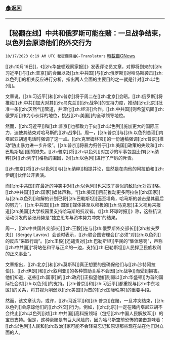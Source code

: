###  [:house:返回](README.md)
---


## 【秘翻在线】中共和俄罗斯可能在赌：一旦战争结束，以色列会原谅他们的外交行为
`10/17/2023 8:19 AM UTC 秘密翻譯組G-Translators` [轉載自GNews](https://gnews.org/articles/1843904)

[[zh:10月16日]]，《[[zh:华盛顿观察家报]]》发表评论员文章，对即将到来的[[zh:习近平]]与[[zh:普京]]的会面以及[[zh:中共国]]与[[zh:俄罗斯]]对哈马斯袭击[[zh:以色列]]的相关反应进行分析，指出两人会面的主要目的之一就是针对[[zh:以色列]]。

文章说，[[zh:习近平]]和[[zh:普京]]将于周二在[[zh:北京]]会晤。[[zh:俄罗斯]]将推动[[zh:中共]]加大对其[[zh:乌克兰]][[zh:战争]]的支持力度，推动[[zh:北京]]批准一条[[zh:天然气]]管道，并深化[[zh:经济]]合作。[[zh:中共国]]则希望巩固[[zh:俄罗斯]]作为小伙伴的地位，挑战[[zh:美国]]的全球领导地位。

然而，[[zh:习近平]]和[[zh:普京]]也都致力于向[[zh:以色列]]施加更大的国际压力，迫使其结束对哈马斯的[[zh:战争]]。周一，[[zh:普京]]与[[zh:以色列总理]]内塔尼亚胡通电话时强调了这一点。[[zh:克里姆林宫]]的一份通稿强调[[zh:普京]]推动“防止暴力进一步升级”。[[zh:普京]]将暴力归咎于[[zh:美国]]政策的失败和[[zh:巴勒斯坦]]国的缺失。[[zh:普京]]将[[zh:以色列]]对加沙的军事包围比作[[zh:纳粹]]对[[zh:列宁]]格勒的围困，对[[zh:以色列]]进行了严厉的斥责。

[[zh:普京]]将[[zh:以色列]]与[[zh:纳粹]]相提并论，显然是在向他的阿拉伯和[[zh:伊朗]]伙伴公开表演。

而[[zh:中共国]]在最近的冲突中对[[zh:以色列]]也采取了类似的敌[[zh:对策]]略。[[zh:中共国]][[zh:国家]]媒体声称，“[[zh:美国]]目前推动更多阿拉伯[[zh:国家]]与[[zh:以色列]]和解的计划已将[[zh:巴勒斯坦]]逼至墙角，哈马斯的袭击是其最后的努力”。[[zh:中共国]][[zh:国家]]媒体甚至以积极的[[zh:马克思]]主义视角来报道[[zh:美国]]大学校园里支持哈马斯的抗议者。《[[zh:环球时报]]》称，这些抗议活动引发的紧张局势是“独立思考与资本势力冲突”的结果。

周一，[[zh:中共国外交部长]][[zh:王毅]]在与[[zh:俄罗斯外交部长]][[zh:拉夫罗夫]]（Sergey Lavrov）会谈时表示，[[zh:联合国安理会]]“必须”对[[zh:以色列]]的反应“采取行动”。[[zh:王毅]]还谴责对[[zh:巴勒斯坦]]平民的“集体惩罚”，声称[[zh:中共国]]“将站在和平与正义的一边，支持[[zh:巴勒斯坦]]人民捍卫民族权利的正义事业”。

文章指出，[[zh:北京]]和[[zh:莫斯科]]真正想要的是确保他们与[[zh:沙特阿拉伯]]、[[zh:伊朗]]和[[zh:叙利亚]]的各种赞助关系不会因[[zh:战争]]而受到损害。他们知道，这些[[zh:国家]]的[[zh:政府]]正指望他们削弱以[[zh:华盛顿]]为首的国际社会对[[zh:以色列]]的支持。[[zh:普京]]和[[zh:习近平]]都重视与[[zh:中东地区]]的关系，将其视为削弱以[[zh:美国]]为首的[[zh:国际秩序]]的重要手段。

然而，该文章认为，或许，[[zh:习近平]]和[[zh:普京]]在赌，一旦冲突结束，[[zh:以色列]]会原谅他们的[[zh:外交]]行为。例如，[[zh:北京]]一定在赌内塔尼亚胡不会终止[[zh:以色列]]对[[zh:中共国]]高科技领域（包括[[zh:中国人民解放军]]）的宝贵支持。但是，这种豪赌是有巨大风险的，因为哈马斯空前恐怖的袭击意味着：[[zh:以色列]]人民和[[zh:政治]]家可能不会轻易忘记和原谅那些现在站在他们对立面的人。
